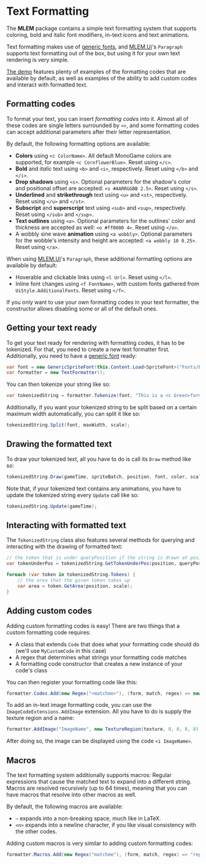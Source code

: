 # Text Formatting

The **MLEM** package contains a simple text formatting system that supports coloring, bold and italic font modifiers, in-text icons and text animations.

Text formatting makes use of [generic fonts](font_extensions.md), and [MLEM.Ui](ui.md)'s `Paragraph` supports text formatting out of the box, but using it for your own text rendering is very simple.

[The demo](https://github.com/Ellpeck/MLEM/blob/main/Demos/TextFormattingDemo.cs) features plenty of examples of the formatting codes that are available by default, as well as examples of the ability to add custom codes and interact with formatted text.

## Formatting codes
To format your text, you can insert *formatting codes* into it. Almost all of these codes are single letters surrounded by `<>`, and some formatting codes can accept additional parameters after their letter representation.

By default, the following formatting options are available:
- **Colors** using `<c ColorName>`. All default MonoGame colors are supported, for example `<c CornflowerBlue>`. Reset using `</c>`.
- **Bold** and *italic* text using `<b>` and `<i>`, respectively. Reset using `</b>` and `</i>`.
- **Drop shadows** using `<s>`. Optional parameters for the shadow's color and positional offset are accepted: `<s #AARRGGBB 2.5>`. Reset using `</s>`.
- **Underlined** and **strikethrough** text using `<u>` and `<st>`, respectively. Reset using `</u>` and `</st>`.
- **Subscript** and **superscript** text using `<sub>` and `<sup>`, respectively. Reset using `</sub>` and `</sup>`.
- **Text outlines** using `<o>`. Optional parameters for the outlines' color and thickness are accepted as well: `<o #ff0000 4>`. Reset using `</o>`.
- A wobbly sine wave **animation** using `<a wobbly>`. Optional parameters for the wobble's intensity and height are accepted: `<a wobbly 10 0.25>`. Reset using `</a>`.

When using [MLEM.Ui](ui.md)'s `Paragraph`, these additional formatting options are available by default:
- Hoverable and clickable links using `<l Url>`. Reset using `</l>`.
- Inline font changes using `<f FontName>`, with custom fonts gathered from `UiStyle.AdditionalFonts`. Reset using `</f>`.

If you only want to use your own formatting codes in your text formatter, the constructor allows disabling some or all of the default ones.

## Getting your text ready
To get your text ready for rendering with formatting codes, it has to be tokenized. For that, you need to create a new text formatter first. Additionally, you need to have a [generic font](font_extensions.md) ready:
```cs
var font = new GenericSpriteFont(this.Content.Load<SpriteFont>("Fonts/ExampleFont"));
var formatter = new TextFormatter();
```
You can then tokenize your string like so:
```cs
var tokenizedString = formatter.Tokenize(font, "This is a <c Green>formatted</c> string!");
```
Additionally, if you want your tokenized string to be split based on a certain maximum width automatically, you can split it like so:
```cs
tokenizedString.Split(font, maxWidth, scale);
``` 

## Drawing the formatted text
To draw your tokenized text, all you have to do is call its `Draw` method like so:
```cs
tokenizedString.Draw(gameTime, spriteBatch, position, font, color, scale, depth); 
```
Note that, if your tokenized text contains any animations, you have to update the tokenized string every `Update` call like so:
```cs
tokenizedString.Update(gameTime);
```

## Interacting with formatted text
The `TokenizedString` class also features several methods for querying and interacting with the drawing of formatted text:
```cs 
// the token that is under queryPosition if the string is drawn at position
var tokenUnderPos = tokenizedString.GetTokenUnderPos(position, queryPosition, scale);

foreach (var token in tokenizedString.Tokens) {
    // the area that the given token takes up
    var area = token.GetArea(position, scale);
}
```

## Adding custom codes
Adding custom formatting codes is easy! There are two things that a custom formatting code requires:
- A class that extends `Code` that does what your formatting code should do (we'll use `MyCustomCode` in this case)
- A regex that determines what strings your formatting code matches
- A formatting code constructor that creates a new instance of your code's class

You can then register your formatting code like this:
```cs
formatter.Codes.Add(new Regex("<matchme>"), (form, match, regex) => new MyCustomCode(match, regex));
```

To add an in-text image formatting code, you can use the `ImageCodeExtensions.AddImage` extension. All you have to do is supply the texture region and a name:
```cs
formatter.AddImage("ImageName", new TextureRegion(texture, 0, 0, 8, 8));
```
After doing so, the image can be displayed using the code `<i ImageName>`.

## Macros
The text formatting system additionally supports macros: Regular expressions that cause the matched text to expand into a different string. Macros are resolved recursively (up to 64 times), meaning that you can have macros that resolve into other macros as well.

By default, the following macros are available:
- `~` expands into a non-breaking space, much like in LaTeX.
- `<n>` expands into a newline character, if you like visual consistency with the other codes.

Adding custom macros is very similar to adding custom formatting codes:
```cs
formatter.Macros.Add(new Regex("matchme"), (form, match, regex) => "replacement string");
```
